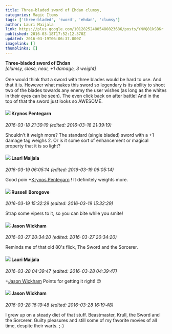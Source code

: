 ```yaml
---
title: Three-bladed sword of Ehdan clumsy,
categories: Magic Items
tags: ['three-bladed', 'sword', 'ehdan', 'clumsy']
author: Lauri Maijala
link: https://plus.google.com/101282524805480823686/posts/YNVQ81kSBKr
published: 2016-03-18T17:52:12.370Z
updated: 2016-03-19T06:06:37.000Z
imagelink: []
thumblinks: []
---
```


<b>Three-bladed sword of Ehdan</b><br /><i>[clumsy, close, near, +1 damage, 3 weight]</i><br /><br />One would think that a sword with three blades would be hard to use. And that it is. However what makes this sword so legendary is its ability to shoot two of the blades towards any enemy the user wishes (as long as the whites in their eyes can be seen). The even click back on after battle! And in the top of that the sword just looks so AWESOME.
<div id='comment z122vvewdt2xxdlpv04cgjgymzewsbxxbw00k'>
  <h4><img src='{{site.baseurl}}//images/avatars/100952997763129788535_photo.jpg'> Krynos Pentegarn</h4>
      <p><cite>2016-03-18 21:39:19 (edited: 2016-03-18 21:39:19)</cite></p>
        <p>Shouldn&#39;t it weigh more? The standard (single bladed) sword with a +1 damage tag weighs 2. Or is it some sort of enhancement or magical property that it is so light?</p>
</div>
        

<div id='comment z122vvewdt2xxdlpv04cgjgymzewsbxxbw00k'>
  <h4><img src='{{site.baseurl}}//images/avatars/101282524805480823686_photo.jpg'> Lauri Maijala</h4>
      <p><cite>2016-03-19 06:05:14 (edited: 2016-03-19 06:05:14)</cite></p>
        <p>Good poin <span class="proflinkWrapper"><span class="proflinkPrefix">+</span><a class="proflink" href="https://plus.google.com/100952997763129788535" oid="100952997763129788535">Krynos Pentegarn</a></span> ! It definitely weights more.</p>
</div>
        

<div id='comment z122vvewdt2xxdlpv04cgjgymzewsbxxbw00k'>
  <h4><img src='{{site.baseurl}}//images/avatars/108191985562009214371_photo.jpg'> Russell Borogove</h4>
      <p><cite>2016-03-19 15:32:29 (edited: 2016-03-19 15:32:29)</cite></p>
        <p>Strap some vipers to it, so you can bite while you smite!</p>
</div>
        

<div id='comment z122vvewdt2xxdlpv04cgjgymzewsbxxbw00k'>
  <h4><img src='{{site.baseurl}}//images/avatars/111834610278965207705_photo.jpg'> Jason Wickham</h4>
      <p><cite>2016-03-27 20:34:20 (edited: 2016-03-27 20:34:20)</cite></p>
        <p>Reminds me of that old 80&#39;s flick, The Sword and the Sorcerer.</p>
</div>
        

<div id='comment z122vvewdt2xxdlpv04cgjgymzewsbxxbw00k'>
  <h4><img src='{{site.baseurl}}//images/avatars/101282524805480823686_photo.jpg'> Lauri Maijala</h4>
      <p><cite>2016-03-28 04:39:47 (edited: 2016-03-28 04:39:47)</cite></p>
        <p><span class="proflinkWrapper"><span class="proflinkPrefix">+</span><a class="proflink" href="https://plus.google.com/111834610278965207705" oid="111834610278965207705">Jason Wickham</a></span> Points for getting it right! 😊</p>
</div>
        

<div id='comment z122vvewdt2xxdlpv04cgjgymzewsbxxbw00k'>
  <h4><img src='{{site.baseurl}}//images/avatars/111834610278965207705_photo.jpg'> Jason Wickham</h4>
      <p><cite>2016-03-28 16:19:48 (edited: 2016-03-28 16:19:48)</cite></p>
        <p>I grew up on a steady diet of that stuff.  Beastmaster, Krull, the Sword and the Sorcerer.  Guilty pleasures and still some of my favorite movies of all time, despite their warts.  ;-)</p>
</div>
        